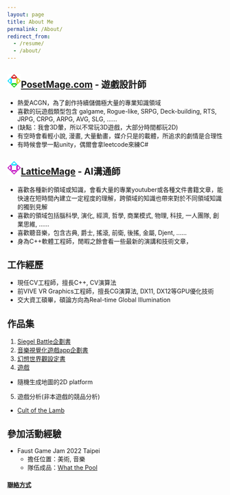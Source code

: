 ```yaml
---
layout: page
title: About Me
permalink: /About/
redirect_from:
  - /resume/
  - /about/
---
```


## <img src="/Icon/New/PosetMage_t.png" Height="32" />[PosetMage.com](/) - 遊戲設計師
  * 熱愛ACGN，為了創作持續儲備極大量的專業知識領域
  * 喜歡的玩遊戲類型包含 galgame, Rogue-like, SRPG, Deck-building, RTS, JRPG, CRPG, ARPG, AVG, SLG, ......
  * (缺點：我會3D暈，所以不常玩3D遊戲，大部分時間都玩2D)
  * 有空時會看輕小說, 漫畫, 大量動畫，媒介只是的載體，所追求的劇情是合理性
  * 有時候會學一點unity，偶爾會拿leetcode來練C#

## <img src="/Icon/New/QuantumNecro_t.png" Height="32" />[LatticeMage](youtube.com/LatticeMage) - AI溝通師
  * 喜歡各種新的領域或知識，會看大量的專業youtuber或各種文件書籍文章，能快速在短時間內建立一定程度的理解，跨領域的知識也帶來對於不同領域知識的獨到見解
  * 喜歡的領域包括腦科學, 演化, 經濟, 哲學, 商業模式, 物理, 科技, 一人團隊, 創業思維, ......
  * 喜歡聽音樂，包含古典, 爵士, 搖滾, 前衛, 後搖, 金屬, Djent, ......
  * 身為C++軟體工程師，閒暇之餘會看一些最新的演講和技術文章，

## 工作經歷
* 現任CV工程師，擅長C++, CV演算法
* 前VIVE VR Graphics工程師，擅長CG演算法, DX11, DX12等GPU優化技術
* 交大資工碩畢，碩論方向為Real-time Global Illumination

## 作品集
1. [Siegel Battle企劃書](/SettingBook/resume/Siegel%20Battle/)
2. [音樂視覺化遊戲app企劃書](https://github.com/posetmage/-app-)
3. [幻想世界觀設定書](/SettingBook/)
4. [遊戲](https://youtu.be/M7fq31j2F1I)
  * 隨機生成地圖的2D platform
5. 遊戲分析(非本遊戲的競品分析)
  * [Cult of the Lamb](/SettingBook/resume/CompetitiveAnalysis/Cult%20of%20the%20Lamb/)

## 參加活動經驗
* Faust Game Jam 2022 Taipei
  * 擔任位置：美術, 音樂
  * 隊伍成品：[What the Pool](https://yanagiragi.itch.io/what-the-pool)

#### [聯絡方式](/Contact)